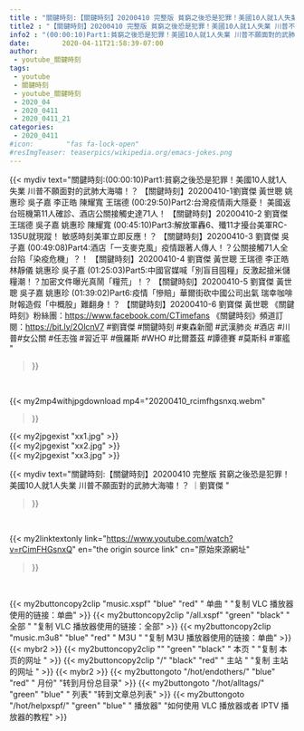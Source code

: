```yaml
---
title : "關鍵時刻:【關鍵時刻】20200410 完整版 貧窮之後恐是犯罪！美國10人就1人失業 川普不願面對的武肺大海嘯！？ ｜劉寶傑 "
title2 : "【關鍵時刻】20200410 完整版 貧窮之後恐是犯罪！美國10人就1人失業 川普不願面對的武肺大海嘯！？ ｜劉寶傑 "
info2 : "(00:00:10)Part1:貧窮之後恐是犯罪！美國10人就1人失業 川普不願面對的武肺大海嘯！？ 【關鍵時刻】20200410-1劉寶傑 黃世聰 姚惠珍 吳子嘉 李正皓 陳耀寬 王瑞德  (00:29:50)Part2:台灣疫情兩大隱憂！ 美國返台班機第11人確診、酒店公關接觸史達71人！ 【關鍵時刻】20200410-2 劉寶傑 王瑞德 吳子嘉 姚惠珍 陳耀寬  (00:45:10)Part3:解放軍轟6、殲11才擾台美軍RC-135U就現蹤！ 敏感時刻美軍立即反應！？ 【關鍵時刻】20200410-3 劉寶傑 吳子嘉  (00:49:08)Part4:酒店「一支麥克風」疫情跟著人傳人！？公關接觸71人全台陷「染疫危機」？！ 【關鍵時刻】20200410-4 劉寶傑 黃世聰 王瑞德 李正皓 林靜儀 姚惠珍 吳子嘉  (01:25:03)Part5:中國官媒喊「別盲目囤糧」反激起搶米儲糧潮！？加密文件曝光真鬧「糧荒」！？ 【關鍵時刻】20200410-5 劉寶傑 黃世聰 吳子嘉 姚惠珍  (01:39:02)Part6:疫情「慘賠」華爾街砍中國公司出氣 瑞幸咖啡財報造假「中概股」難翻身！？ 【關鍵時刻】20200410-6 劉寶傑 黃世聰  《關鍵時刻》粉絲團：https://www.facebook.com/CTimefans 《關鍵時刻》頻道訂閱：https://bit.ly/2OlcnV7  #劉寶傑 #關鍵時刻 #東森新聞 #武漢肺炎 #酒店 #川普#女公關 #任志強 #習近平 #俄羅斯 #WHO #比爾蓋茲 #譚德賽 #莫斯科 #軍艦 "
date:        2020-04-11T21:58:39-07:00
author:
 - youtube_關鍵時刻
tags:
 - youtube
 - 關鍵時刻
 - youtube_關鍵時刻
 - 2020_04
 - 2020_0411
 - 2020_0411_21
categories:
 - 2020_0411
#icon:        "fas fa-lock-open"
#resImgTeaser: teaserpics/wikipedia.org/emacs-jokes.png
---
```


{{< mydiv text="關鍵時刻:(00:00:10)Part1:貧窮之後恐是犯罪！美國10人就1人失業 川普不願面對的武肺大海嘯！？ 【關鍵時刻】20200410-1劉寶傑 黃世聰 姚惠珍 吳子嘉 李正皓 陳耀寬 王瑞德  (00:29:50)Part2:台灣疫情兩大隱憂！ 美國返台班機第11人確診、酒店公關接觸史達71人！ 【關鍵時刻】20200410-2 劉寶傑 王瑞德 吳子嘉 姚惠珍 陳耀寬  (00:45:10)Part3:解放軍轟6、殲11才擾台美軍RC-135U就現蹤！ 敏感時刻美軍立即反應！？ 【關鍵時刻】20200410-3 劉寶傑 吳子嘉  (00:49:08)Part4:酒店「一支麥克風」疫情跟著人傳人！？公關接觸71人全台陷「染疫危機」？！ 【關鍵時刻】20200410-4 劉寶傑 黃世聰 王瑞德 李正皓 林靜儀 姚惠珍 吳子嘉  (01:25:03)Part5:中國官媒喊「別盲目囤糧」反激起搶米儲糧潮！？加密文件曝光真鬧「糧荒」！？ 【關鍵時刻】20200410-5 劉寶傑 黃世聰 吳子嘉 姚惠珍  (01:39:02)Part6:疫情「慘賠」華爾街砍中國公司出氣 瑞幸咖啡財報造假「中概股」難翻身！？ 【關鍵時刻】20200410-6 劉寶傑 黃世聰  《關鍵時刻》粉絲團：https://www.facebook.com/CTimefans 《關鍵時刻》頻道訂閱：https://bit.ly/2OlcnV7  #劉寶傑 #關鍵時刻 #東森新聞 #武漢肺炎 #酒店 #川普#女公關 #任志強 #習近平 #俄羅斯 #WHO #比爾蓋茲 #譚德賽 #莫斯科 #軍艦 "
>}}
<br>


{{< my2mp4withjpgdownload mp4="20200410_rcimfhgsnxq.webm"
>}}

{{< my2jpgexist "xx1.jpg" >}}<br>
{{< my2jpgexist "xx2.jpg" >}}<br>
{{< my2jpgexist "xx3.jpg" >}}<br>



{{< mydiv text="關鍵時刻:【關鍵時刻】20200410 完整版 貧窮之後恐是犯罪！美國10人就1人失業 川普不願面對的武肺大海嘯！？ ｜劉寶傑 "
>}}
<br>

{{< my2linktextonly link="https://www.youtube.com/watch?v=rCimFHGsnxQ"
en="the origin source link" cn="原始來源網址"
>}}


<br>

{{< my2buttoncopy2clip "music.xspf"        "blue"   "red"    " 单曲 "  "复制 VLC 播放器使用的链接：单曲" >}} {{< my2buttoncopy2clip "/all.xspf"         "green"  "black"  " 全部 "  "复制 VLC 播放器使用的链接：全部" >}} {{< my2buttoncopy2clip "music.m3u8"        "blue"   "red"    " M3U  "    "复制 M3U 播放器使用的链接：单曲" >}} {{< mybr2 >}} {{< my2buttoncopy2clip ""                  "green"  "black"  " 本页 "    "复制 本页的网址 " >}} {{< my2buttoncopy2clip "/"                 "black"  "red"    " 主站 "    "复制 主站的网址 " >}} {{< mybr2 >}} {{< my2buttongoto      "/hot/endothers/"   "blue"   "red"    " 月份"   "转到月份总目录" >}} {{< my2buttongoto      "/hot/alltags/"     "green"  "blue"   " 列表"   "转到文章总列表" >}} {{< my2buttongoto      "/hot/helpxspf/"    "green"  "blue"   " 播放器" "如何使用 VLC 播放器或者 IPTV 播放器的教程" >}} 
